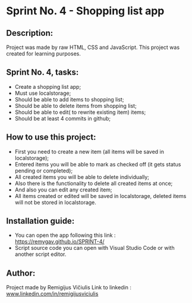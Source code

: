 # Sprint No. 4 - Shopping list app

## Description:

Project was made by raw HTML, CSS and JavaScript. This project was created for learning purposes.

## Sprint No. 4, tasks:
*   Create a shopping list app;
*   Must use localstorage;
*   Should be able to add items to shopping list;
*   Should be able to delete items from shopping list;
*   Should be able to edit( to rewrite existing item) items;
*   Should be at least 4 commits in github;

## How to use this project:
*   First you need to create a new item (all items will be saved in localstorage);
*   Entered items you will be able to mark as checked off (it gets status pending or completed);
*   All created items you will be able to delete individually;
*   Also there is the functionality to delete all created items at once;
*   And also you can edit any created item;
*   All items created or edited will be saved in localstorage, deleted items will not be stored in localstorage.

## Installation guide:
  
*   You can open the app following this link : https://remygav.github.io/SPRINT-4/
*   Script source code you can open with Visual Studio Code or with another script editor.

## Author:

Project made by Remigijus Vičiulis
Link to linkedin : www.linkedin.com/in/remigijusviciulis